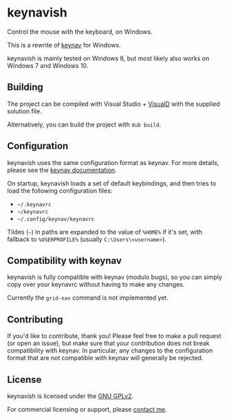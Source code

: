 # keynavish

Control the mouse with the keyboard, on Windows.

This is a rewrite of [keynav](https://github.com/jordansissel/keynav)
for Windows.

keynavish is mainly tested on Windows 8, but most likely also works on
Windows 7 and Windows 10.

## Building

The project can be compiled with Visual Studio +
[VisualD](https://rainers.github.io/visuald/) with the supplied solution
file.

Alternatively, you can build the project with `dub build`.

## Configuration

keynavish uses the same configuration format as keynav. For more
details, please see the [keynav
documentation](https://github.com/jordansissel/keynav/blob/master/keynav.pod).

On startup, keynavish loads a set of default keybindings, and then
tries to load the following configuration files:

* `~/.keynavrc`
* `~/keynavrc`
* `~/.config/keynav/keynavrc`

Tildes (`~`) in paths are expanded to the value of `%HOME%` if it's set, with fallback to
`%USERPROFILE%` (usually `C:\Users\<username>`).

## Compatibility with keynav

keynavish is fully compatible with keynav (modulo bugs), so you can
simply copy over your keynavrc without having to make any changes.

Currently the `grid-nav` command is not implemented yet.

## Contributing

If you'd like to contribute, thank you! Please feel free to make a pull
request (or open an issue), but make sure that your contribution does
not break compatibility with keynav. In particular, any changes to the
configuration format that are not compatible with keynav will generally
be rejected.

## License

keynavish is licensed under the [GNU GPLv2](/LICENSE).

For commercial licensing or support, please [contact
me](https://lesderid.net).
